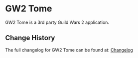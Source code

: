 # GW2 Tome
GW2 Tome is a 3rd party Guild Wars 2 application.

## Change History

The full changelog for GW2 Tome can be found at: [Changelog](CHANGELOG.md)
